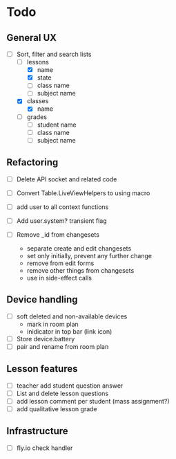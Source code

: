 # Todo

## General UX
- [ ] Sort, filter and search lists
  - [ ] lessons
    - [x] name
    - [x] state
    - [ ] class name
    - [ ] subject name
  - [x] classes
    - [x] name
  - [ ] grades
    - [ ] student name
    - [ ] class name
    - [ ] subject name

## Refactoring
- [ ] Delete API socket and related code
- [ ] Convert Table.LiveViewHelpers to using macro
- [ ] add user to all context functions
- [ ] Add user.system? transient flag

- [ ] Remove _id from changesets
  - separate create and edit changesets
  - set only initially, prevent any further change
  - remove from edit forms
  - remove other things from changesets
  - use in side-effect calls

## Device handling
- [ ] soft deleted and non-available devices
  - mark in room plan
  - inidicator in top bar (link icon)
- [ ] Store device.battery
- [ ] pair and rename from room plan

## Lesson features
- [ ] teacher add student question answer
- [ ] List and delete lesson questions
- [ ] add lesson comment per student (mass assignment?)
- [ ] add qualitative lesson grade

## Infrastructure
- [ ] fly.io check handler
